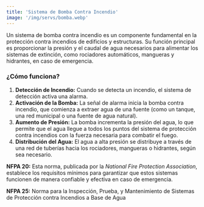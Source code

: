 ```yaml
---
title: 'Sistema de Bomba Contra Incendio'
image: '/img/servs/bomba.webp'
---
```


Un sistema de bomba contra incendio es un componente fundamental en la protección contra incendios de edificios y estructuras. Su función principal es proporcionar la presión y el caudal de agua necesarios para alimentar los sistemas de extinción, como rociadores automáticos, mangueras y hidrantes, en caso de emergencia.

### ¿Cómo funciona?

1. **Detección de Incendio:** Cuando se detecta un incendio, el sistema de detección activa una alarma.
2. **Activación de la Bomba:** La señal de alarma inicia la bomba contra incendio, que comienza a extraer agua de una fuente (como un tanque, una red municipal o una fuente de agua natural).
3. **Aumento de Presión:** La bomba incrementa la presión del agua, lo que permite que el agua llegue a todos los puntos del sistema de protección contra incendios con la fuerza necesaria para combatir el fuego.
4. **Distribución del Agua:** El agua a alta presión se distribuye a través de una red de tuberías hacia los rociadores, mangueras o hidrantes, según sea necesario.

**NFPA 20:** Esta norma, publicada por la _National Fire Protection Association_, establece los requisitos mínimos para garantizar que estos sistemas funcionen de manera confiable y efectiva en caso de emergencia.

**NFPA 25:** Norma para la Inspección, Prueba, y Mantenimiento de Sistemas de Protección contra Incendios a Base de Agua
